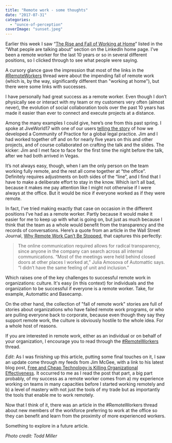 ```yaml
---
title: "Remote work - some thoughts"
date: "2017-07-31"
categories: 
  - "ounce-of-perception"
coverImage: "sunset.jpeg"
---
```


Earlier this week I saw “[The Rise and Fall of Working at Home](https://www.linkedin.com/search/results/content/?keywords=%23RemoteWorkers&origin=HASH_TAG_FROM_FEED)” listed in the “What people are talking about” section on the LinkedIn home page. I’ve been a remote worker for the last 10 years or so in several different positions, so I clicked through to see what people were saying.

A cursory glance gave the impression that most of the links in the [#RemoteWorkers](https://www.linkedin.com/search/results/content/?keywords=%23RemoteWorkers&origin=HASH_TAG_FROM_FEED) thread were about the impending fall of remote work (which is, by the way, significantly different than "working at home"), but there were some links with successes.

I have personally had great success as a remote worker. Even though I don’t physically see or interact with my team or my customers very often (almost never), the evolution of social collaboration tools over the past 10 years has made it easier than ever to connect and execute projects at a distance.

Among the many examples I could give, here’s one from this past spring. I spoke at JiveWorld17 with one of our users [telling the story](https://community.jivesoftware.com/videos/12080) of how we developed a Community of Practice for a global legal practice. Jim and I had worked together off and on for nearly five years on this and other projects, and of course collaborated on crafting the talk and the slides. The kicker: Jim and I met face to face for the first time the night before the talk, after we had both arrived in Vegas.

It’s not always easy, though, when I am the only person on the team working fully remote, and the rest all come together at “the office”. Definitely requires adjustments on both sides of the “line”, and I find that I have to make a deliberate effort to stay in the know. Which isn’t all bad, because it makes me pay attention like I might not otherwise if I were always at the office. But it would be nice if everyone worked as if they were remote.

In fact, I’ve tried making exactly that case on occasion in the different positions I’ve had as a remote worker. Partly because it would make it easier for me to keep up with what is going on, but just as much because I think that the team as a whole would benefit from the transparency and the records of conversations. Here’s a quote from an article in the Wall Street Journal, [Why Remote Work Can’t Be Stopped](https://www.wsj.com/articles/why-remote-work-cant-be-stopped-1496577602), that captures this perfectly:

> The online communication required allows for radical transparency, since anyone in the company can search across all internal communications. “Most of the meetings were held behind closed doors at other places I worked at,” Julia Amosova of Automattic says. “I didn’t have the same feeling of unit and inclusion.”

Which raises one of the key challenges to successful remote work in organizations: culture. It's easy (in this context) for individuals and the organization to be successful if everyone is a remote worker. Take, for example, Automattic and Basecamp.

On the other hand, the collection of "fall of remote work" stories are full of stories about organizations who have failed remote work programs, or who are pulling everyone back to corporate, because even though they say they support remote work, the culture is obviously hostile to the whole idea. For a whole host of reasons.

If you are interested in remote work, either as an individual or on behalf of your organization, I encourage you to read through the [#RemoteWorkers](https://www.linkedin.com/search/results/content/?keywords=%23RemoteWorkers&origin=HASH_TAG_FROM_FEED) thread.

_Edit_: As I was finishing up this article, putting some final touches on it, I saw an update come through my feeds from Jim McGee, with a link to his latest blog post, [Free and Cheap Technology is Killing Organizational Effectiveness](http://mcgeesmusings.net/2017/07/31/free-cheap-technology-killing-organizational-effectiveness/). It occurred to me as I read the post that part, a big part probably, of my success as a remote worker comes from a) my experience working on teams in many capacities before I started working remotely and b) a level of mastery with not just the tools of my trade but as importantly the tools that enable me to work remotely.

Now that I think of it, there was an article in the #RemoteWorkers thread about new members of the workforce preferring to work at the office so they can benefit and learn from the proximity of more experienced workers.

Something to explore in a future article.

_Photo credit: Todd Miller_
